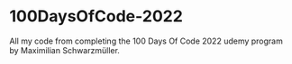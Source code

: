 # 100DaysOfCode-2022
All my code from completing the 100 Days Of Code 2022 udemy program by Maximilian Schwarzmüller.
